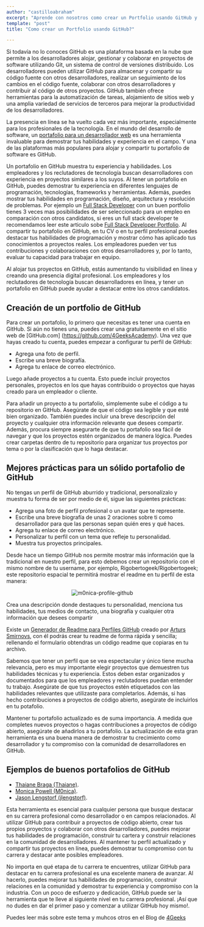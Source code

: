 ```yaml
---
author: "castilloabraham"
excerpt: "Aprende con nosotros como crear un Portfolio usando GitHub y sobresaltar entre el resto de candidatos mientras buscas un nuevo trabajo."
template: "post"
title: "Como crear un Portfolio usando GitHub?"

---
```


Si todavía no lo conoces GitHub es una plataforma basada en la nube que permite a los desarrolladores alojar, gestionar y colaborar en proyectos de software utilizando Git, un sistema de control de versiones distribuido. Los desarrolladores pueden utilizar GitHub para almacenar y compartir su código fuente con otros desarrolladores, realizar un seguimiento de los cambios en el código fuente, colaborar con otros desarrolladores y contribuir al código de otros proyectos. GitHub también ofrece herramientas para la automatización de tareas, alojamiento de sitios web y una amplia variedad de servicios de terceros para mejorar la productividad de los desarrolladores.

La presencia en línea se ha vuelto cada vez más importante, especialmente para los profesionales de la tecnología. En el mundo del desarrollo de software, un [portafolio para un desarrollador web](https://4geeks.com/es/lesson/portfolio-desarrollador-web) es una herramienta invaluable para demostrar tus habilidades y experiencia en el campo. Y una de las plataformas más populares para alojar y compartir tu portafolio de software es GitHub.

Un portafolio en GitHub muestra tu experiencia y habilidades. Los empleadores y los reclutadores de tecnología buscan desarrolladores con experiencia en proyectos similares a los suyos. Al tener un portafolio en GitHub, puedes demostrar tu experiencia en diferentes lenguajes de programación, tecnologías, frameworks y herramientas. Además, puedes mostrar tus habilidades en programación, diseño, arquitectura y resolución de problemas. Por ejemplo un [Full Stack Developer](https://4geeksacademy.com/es/full-stack-developer/desarrollador-full-stack) con un buen portfolio tienes 3 veces mas posibilidades de ser seleccionado para un empleo en comparación con otros candidatos, si eres un full stack developer te recomendamos leer este articulo sobe [Full Stack Developer Portfolio](https://4geeksacademy.com/us/full-stack-developer/full-stack-developer). Al compartir tu portafolio en GitHub, en tu CV o en tu perfil profesional puedes destacar tus habilidades de programación y mostrar cómo has aplicado tus conocimientos a proyectos reales. Los empleadores pueden ver tus contribuciones y colaboraciones con otros desarrolladores y, por lo tanto, evaluar tu capacidad para trabajar en equipo.

Al alojar tus proyectos en GitHub, estás aumentando tu visibilidad en línea y creando una presencia digital profesional. Los empleadores y los reclutadores de tecnología buscan desarrolladores en línea, y tener un portafolio en GitHub puede ayudar a destacar entre los otros candidatos.


## Creación de un portfolio de GitHub

Para crear un portafolio, lo primero que necesitas es tener una cuenta en GitHub. Si aún no tienes una, puedes crear una gratuitamente en el sitio web de [GitHub.com] (https://github.com/4GeeksAcademy). Una vez que hayas creado tu cuenta, puedes empezar a configurar tu perfil de GitHub:

* Agrega una foto de perfil.
* Escribe una breve biografía.
* Agrega tu enlace de correo electrónico.

Luego añade proyectos a tu cuenta. Esto puede incluir proyectos personales, proyectos en los que hayas contribuido o proyectos que hayas creado para un empleador o cliente.

Para añadir un proyecto a tu portafolio, simplemente sube el código a tu repositorio en GitHub. Asegúrate de que el código sea legible y que esté bien organizado. También puedes incluir una breve descripción del proyecto y cualquier otra información relevante que desees compartir. Además, procura siempre asegurarte de que tu portafolio sea fácil de navegar y que los proyectos estén organizados de manera lógica. Puedes crear carpetas dentro de tu repositorio para organizar tus proyectos por tema o por la clasificación que lo haga destacar.


## Mejores prácticas para un sólido portafolio de GitHub

No tengas un perfil de GitHub aburrido y tradicional, personalízalo y muestra tu forma de ser por medio de él, sigue las siguientes prácticas:

* Agrega una foto de perfil profesional o un avatar que te represente.
* Escribe una breve biografía de unas 2 oraciones sobre ti como desarrollador para que las personas sepan quién eres y qué haces.
* Agrega tu enlace de correo electrónico.
* Personalizar tu perfil con un tema que refleje tu personalidad.
* Muestra tus proyectos principales.

Desde hace un tiempo GitHub nos permite mostrar más información que la tradicional en nuestro perfil, para esto debemos crear un repositorio con el mismo nombre de tu username, por ejemplo, Rigobertogeek/Rigobertogeek; este repositorio espacial te permitirá mostrar el readme en tu perfil de esta manera:


<div style="text-align:center;">

![m0nica-profile-github](https://github.com/castilloabraham/4g-blog/blob/ee1660e0c274c81109347d4c2f8e61f92ed15ba0/blog_images/m0nica-profile-github.png)
</div>


Crea una descripción donde destaques tu personalidad, menciona tus habilidades, tus medios de contacto, una biografía y cualquier otra información que desees compartir

Existe un [Generador de Readme para Perfiles GitHub](https://arturssmirnovs.github.io/github-profile-readme-generator/) creado por [Arturs Smirnovs](https://github.com/arturssmirnovs), con él podrás crear tu readme de forma rápida y sencilla; rellenando el formulario obtendras un código readme que copiaras en tu archivo.

Sabemos que tener un perfil que se vea espectacular y único tiene mucha relevancia, pero es muy importante elegir proyectos que demuestren tus habilidades técnicas y tu experiencia. Estos deben estar organizados y documentados para que los empleadores y reclutadores puedan entender tu trabajo. Asegúrate de que tus proyectos estén etiquetados con las habilidades relevantes que utilizaste para completarlos. Además, si has hecho contribuciones a proyectos de código abierto, asegúrate de incluirlos en tu potafolio.

Mantener tu portafolio actualizado es de suma importancia. A medida que completes nuevos proyectos o hagas contribuciones a proyectos de código abierto, asegúrate de añadirlos a tu portafolio. La actualización de esta gran herramienta es una buena manera de demostrar tu crecimiento como desarrollador y tu compromiso con la comunidad de desarrolladores en GitHub.


## Ejemplos de buenos portafolios de GitHub

* [Thaiane Braga (Thaiane)](https://github.com/Thaiane).
* [Monica Powell (M0nica)](https://github.com/M0nica).
* [Jason Lengstorf (jlengstorf)](https://github.com/jlengstorf).

Esta herramienta es esencial para cualquier persona que busque destacar en su carrera profesional como desarrollador o en campos relacionados. Al utilizar GitHub para contribuir a proyectos de código abierto, crear tus propios proyectos y colaborar con otros desarrolladores, puedes mejorar tus habilidades de programación, construir tu cartera y construir relaciones en la comunidad de desarrolladores. Al mantener tu perfil actualizado y compartir tus proyectos en línea, puedes demostrar tu compromiso con tu carrera y destacar ante posibles empleadores.

No importa en qué etapa de tu carrera te encuentres, utilizar GitHub para destacar en tu carrera profesional es una excelente manera de avanzar. Al hacerlo, puedes mejorar tus habilidades de programación, construir relaciones en la comunidad y demostrar tu experiencia y compromiso con la industria. Con un poco de esfuerzo y dedicación, GitHub puede ser la herramienta que te lleve al siguiente nivel en tu carrera profesional. ¡Así que no dudes en dar el primer paso y comenzar a utilizar GitHub hoy mismo!.

Puedes leer más sobre este tema y muhcos otros en el Blog de [4Geeks](https://4geeks.com/)
